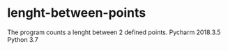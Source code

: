 # lenght-between-points
The program counts a lenght between 2 defined points.
Pycharm 2018.3.5
Python 3.7
